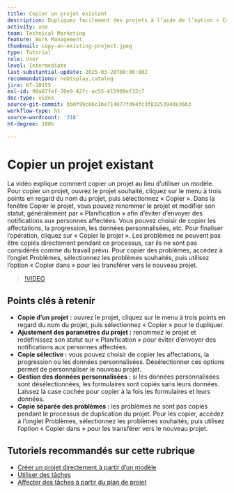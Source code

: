 ```yaml
---
title: Copier un projet existant
description: Dupliquez facilement des projets à l’aide de l’option « Copier » dans le menu à trois points, en renommant et en définissant le statut sur « Planification », en copiant des données et des formulaires personnalisés, et en transférant les problèmes séparément via l’onglet Problèmes pour une configuration de projet personnalisée.
activity: use
team: Technical Marketing
feature: Work Management
thumbnail: copy-an-existing-project.jpeg
type: Tutorial
role: User
level: Intermediate
last-substantial-update: 2025-03-28T00:00:00Z
recommendations: noDisplay,catalog
jira: KT-10155
exl-id: 90a87fef-70e9-42fc-ac55-415980ef32c7
doc-type: video
source-git-commit: bbdf99c6bc1be714077fd94fc3f8325394de36b3
workflow-type: ht
source-wordcount: '318'
ht-degree: 100%

---
```


# Copier un projet existant

La vidéo explique comment copier un projet au lieu d’utiliser un modèle. Pour copier un projet, ouvrez le projet souhaité, cliquez sur le menu à trois points en regard du nom du projet, puis sélectionnez « Copier ». Dans la fenêtre Copier le projet, vous pouvez renommer le projet et modifier son statut, généralement par « Planification » afin d’éviter d’envoyer des notifications aux personnes affectées. Vous pouvez choisir de copier les affectations, la progression, les données personnalisées, etc.
Pour finaliser l’opération, cliquez sur « Copier le projet ».
Les problèmes ne peuvent pas être copiés directement pendant ce processus, car ils ne sont pas considérés comme du travail prévu. Pour copier des problèmes, accédez à l’onglet Problèmes, sélectionnez les problèmes souhaités, puis utilisez l’option « Copier dans » pour les transférer vers le nouveau projet.


>[!VIDEO](https://video.tv.adobe.com/v/3456040/?quality=12&learn=on&enablevpops=1&captions=fre_fr)

## Points clés à retenir

* **Copie d’un projet :** ouvrez le projet, cliquez sur le menu à trois points en regard du nom du projet, puis sélectionnez « Copier » pour le dupliquer.
* **Ajustement des paramètres du projet :** renommez le projet et redéfinissez son statut sur « Planification » pour éviter d’envoyer des notifications aux personnes affectées.
* **Copie sélective :** vous pouvez choisir de copier les affectations, la progression ou les données personnalisées. Désélectionner ces options permet de personnaliser le nouveau projet.
* **Gestion des données personnalisées :** si les données personnalisées sont désélectionnées, les formulaires sont copiés sans leurs données. Laissez la case cochée pour copier à la fois les formulaires et leurs données.
* **Copie séparée des problèmes :** les problèmes ne sont pas copiés pendant le processus de duplication du projet. Pour les copier, accédez à l’onglet Problèmes, sélectionnez les problèmes souhaités, puis utilisez l’option « Copier dans » pour les transférer vers le nouveau projet.


## Tutoriels recommandés sur cette rubrique

* [Créer un projet directement à partir d’un modèle](/help/manage-work/create-and-manage-project-templates/create-a-project-directly-from-a-template.md)
* [Utiliser des tâches](/help/manage-work/tasks/work-with-tasks.md)
* [Affecter des tâches à partir du plan de projet](/help/manage-work/tasks/assign-tasks-from-the-project-plan.md)
